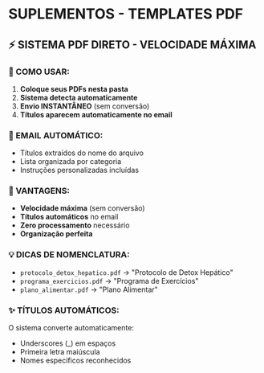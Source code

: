 # SUPLEMENTOS - TEMPLATES PDF

## ⚡ SISTEMA PDF DIRETO - VELOCIDADE MÁXIMA

### 📝 COMO USAR:
1. **Coloque seus PDFs nesta pasta**
2. **Sistema detecta automaticamente**
3. **Envio INSTANTÂNEO** (sem conversão)
4. **Títulos aparecem automaticamente no email**

### 📧 EMAIL AUTOMÁTICO:
- Títulos extraídos do nome do arquivo
- Lista organizada por categoria
- Instruções personalizadas incluídas

### 🚀 VANTAGENS:
- **Velocidade máxima** (sem conversão)
- **Títulos automáticos** no email
- **Zero processamento** necessário
- **Organização perfeita**

### 💡 DICAS DE NOMENCLATURA:
- `protocolo_detox_hepatico.pdf` → "Protocolo de Detox Hepático"
- `programa_exercicios.pdf` → "Programa de Exercícios"
- `plano_alimentar.pdf` → "Plano Alimentar"

### ✨ TÍTULOS AUTOMÁTICOS:
O sistema converte automaticamente:
- Underscores (_) em espaços
- Primeira letra maiúscula
- Nomes específicos reconhecidos
